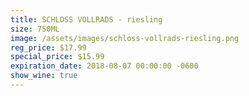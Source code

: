 ```yaml
---
title: SCHLOSS VOLLRADS - riesling
size: 750ML
image: /assets/images/schloss-vollrads-riesling.png
reg_price: $17.99
special_price: $15.99
expiration_date: 2018-08-07 00:00:00 -0600
show_wine: true
---
```



